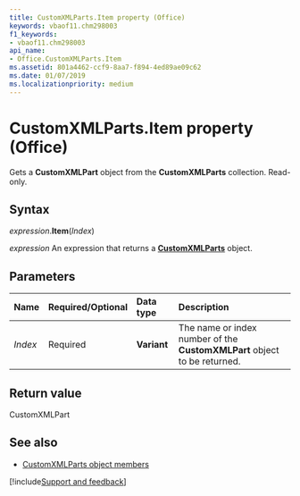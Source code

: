 ```yaml
---
title: CustomXMLParts.Item property (Office)
keywords: vbaof11.chm298003
f1_keywords:
- vbaof11.chm298003
api_name:
- Office.CustomXMLParts.Item
ms.assetid: 801a4462-ccf9-8aa7-f894-4ed89ae09c62
ms.date: 01/07/2019
ms.localizationpriority: medium
---
```



# CustomXMLParts.Item property (Office)

Gets a **CustomXMLPart** object from the **CustomXMLParts** collection. Read-only.


## Syntax

_expression_.**Item**(_Index_)

_expression_ An expression that returns a **[CustomXMLParts](Office.CustomXMLParts.md)** object.


## Parameters

|Name|Required/Optional|Data type|Description|
|:-----|:-----|:-----|:-----|
| _Index_|Required|**Variant**|The name or index number of the **CustomXMLPart** object to be returned.|

## Return value

CustomXMLPart


## See also

- [CustomXMLParts object members](overview/library-reference/customxmlparts-members-office.md)

[!include[Support and feedback](~/includes/feedback-boilerplate.md)]